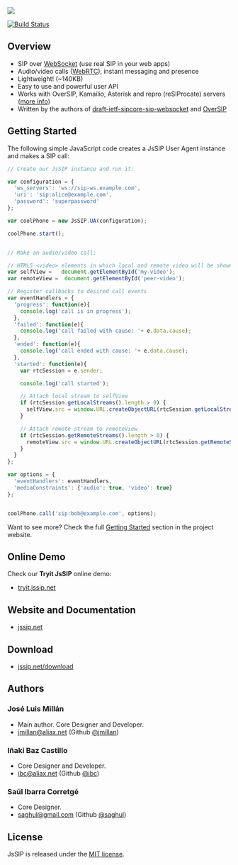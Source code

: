 <a href="http://jssip.net"><img src="http://jssip.net/images/jssip-banner.png"/></a>

[![Build Status](https://travis-ci.org/versatica/JsSIP.png?branch=new-design)](https://travis-ci.org/versatica/JsSIP)

## Overview

* SIP over [WebSocket](http://jssip.net/documentation/misc/sip_websocket/) (use real SIP in your web apps)
* Audio/video calls ([WebRTC](http://jssip.net/documentation/misc/webrtc)), instant messaging and presence
* Lightweight! (~140KB)
* Easy to use and powerful user API
* Works with OverSIP, Kamailio, Asterisk and repro (reSIProcate) servers ([more info](http://jssip.net/documentation/misc/interoperability))
* Written by the authors of [draft-ietf-sipcore-sip-websocket](http://tools.ietf.org/html/draft-ietf-sipcore-sip-websocket) and [OverSIP](http://www.oversip.net)


## Getting Started

The following simple JavaScript code creates a JsSIP User Agent instance and makes a SIP call:

```javascript
// Create our JsSIP instance and run it:

var configuration = {
  'ws_servers': 'ws://sip-ws.example.com',
  'uri': 'sip:alice@example.com',
  'password': 'superpassword'
};

var coolPhone = new JsSIP.UA(configuration);

coolPhone.start();


// Make an audio/video call:

// HTML5 <video> elements in which local and remote video will be shown
var selfView =   document.getElementById('my-video');
var remoteView =  document.getElementById('peer-video');

// Register callbacks to desired call events
var eventHandlers = {
  'progress': function(e){
    console.log('call is in progress');
  },
  'failed': function(e){
    console.log('call failed with cause: '+ e.data.cause);
  },
  'ended': function(e){
    console.log('call ended with cause: '+ e.data.cause);
  },
  'started': function(e){
    var rtcSession = e.sender;

    console.log('call started');

    // Attach local stream to selfView
    if (rtcSession.getLocalStreams().length > 0) {
      selfView.src = window.URL.createObjectURL(rtcSession.getLocalStreams()[0]);
    }

    // Attach remote stream to remoteView
    if (rtcSession.getRemoteStreams().length > 0) {
      remoteView.src = window.URL.createObjectURL(rtcSession.getRemoteStreams()[0]);
    }
  }
};

var options = {
  'eventHandlers': eventHandlers,
  'mediaConstraints': {'audio': true, 'video': true}
};


coolPhone.call('sip:bob@example.com', options);
```

Want to see more? Check the full [Getting Started](http://jssip.net/documentation/0.3.x/getting_started/) section in the project website.


## Online Demo

Check our **Tryit JsSIP** online demo:

* [tryit.jssip.net](http://tryit.jssip.net)


## Website and Documentation

* [jssip.net](http://jssip.net/)


## Download

* [jssip.net/download](http://jssip.net/download/)


## Authors

### José Luis Millán

* Main author. Core Designer and Developer.
* <jmillan@aliax.net> (Github [@jmillan](https://github.com/jmillan))

### Iñaki Baz Castillo

* Core Designer and Developer.
* <ibc@aliax.net> (Github [@ibc](https://github.com/ibc))

### Saúl Ibarra Corretgé

* Core Designer.
* <saghul@gmail.com> (Github [@saghul](https://github.com/saghul))


## License

JsSIP is released under the [MIT license](http://jssip.net/license).
